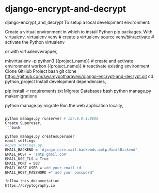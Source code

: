 # django-encrypt-and-decrypt
django-encrypt_and_decrypt
To setup a local development environment:

Create a virtual environment in which to install Python pip packages. With virtualenv,
virtualenv venv            # create a virtualenv
source venv/bin/activate   # activate the Python virtualenv 

or 
with virtualenvwrapper,

mkvirtualenv -p python3 {{project_name}}   # create and activate environment
workon {{project_name}}   # reactivate existing environment
Clone GitHub Project bash
git clone https://github.com/swamypotharaveni/django-encrypt-and-decrypt.git
cd python_project Install development dependencies,


pip install -r requirements.txt
Migrate Databases
bash
python manage.py makemigrations

python manage.py migrate
Run the web application locally,
```bash

python manage.py runserver # 127.0.0.1:8000
Create Superuser,
```bash

python manage.py createsuperuser
eamil settings
#open settings.py
EMAIL_BACKEND = 'django.core.mail.backends.smtp.EmailBackend'
EMAIL_HOST = 'smtp.gmail.com'
EMAIL_USE_TLS = True
EMAIL_PORT = 587
EMAIL_HOST_USER ='add your email id'
EMAIL_HOST_PASSWORD =" add your password"

follow this documentation
https://cryptography.io

